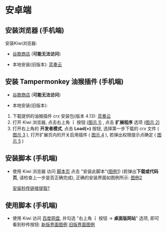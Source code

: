 # 安卓端

## 安装浏览器 (手机端)

安装Kiwi浏览器:

* [谷歌商店](https://play.google.com/store/apps/details?id=com.kiwibrowser.browser) (**可能无法访问**)

* 本地安装(旧版本): [蓝奏云](https://wwe.lanzoui.com/ilaSts35jwh)

## 安装 Tampermonkey 油猴插件 (手机端)

* [谷歌商店](https://chrome.google.com/webstore/detail/tampermonkey/dhdgffkkebhmkfjojejmpbldmpobfkfo) (**可能无法访问**)

* 本地安装(旧版本):

1. 下载提供的油猴插件 crx 安装包(版本 4.13): [蓝奏云](https://wwe.lanzoui.com/iWtyfs3541g)
2. 打开 Kiwi 浏览器, 点击右上角 ┇ 按钮 [(图示 1)](https://pic.rmb.bdstatic.com/bjh/3cae4fb32add8b72e8b560e8f015c941.jpeg) , 点击 **扩展程序**  选项 [(图示 2)](https://pic.rmb.bdstatic.com/bjh/0d2710ac7721100eba72b34d519204ac.jpeg)
3. 打开右上角的 **开发者模式**, 点击 **Load(+)** 按钮, 选择第一步下载的 crx 文件 ( [图示 3](https://pic.rmb.bdstatic.com/bjh/a0d1c2edd2c8dd7bdf7da1c110768262.jpeg) ), 打开扩展页内的开关启用插件 ( [图示 4](https://pic.rmb.bdstatic.com/bjh/a27dc6a338dc75b77571a34a2204d69b.jpeg) ), 若弹出权限提示点确定 ( [图示 5](https://pic.rmb.bdstatic.com/bjh/9ea9dacc5eafb7b0b44b8a9faf9b5215.jpeg) )

## 安装脚本 (手机端)

* 使用 Kiwi 浏览器 访问 [脚本页](https://greasyfork.org/zh-CN/scripts/424574) 点击 "安装此脚本"([图例1](https://pic.rmb.bdstatic.com/bjh/a6f3f140754b8e8bdeaae39992749d1e.png)) (若弹出**下载或代码页**, 请检查上一步是否正确完成), 正确的安装界面如图例所示: [图例2](https://pic.rmb.bdstatic.com/bjh/9d3d54e9dbcdb5ce9db25a9d8ee12dfe.jpeg)
  
  <!-- Greasy Fork 样式安装脚本 -->
  <div id="install-area">
    <a class="install-link" data-script-name="秒传链接提取" data-script-namespace="moe.cangku.mengzonefire" href="https://greasyfork.org/scripts/424574-%E7%A7%92%E4%BC%A0%E9%93%BE%E6%8E%A5%E6%8F%90%E5%8F%96/code/%E7%A7%92%E4%BC%A0%E9%93%BE%E6%8E%A5%E6%8F%90%E5%8F%96.user.js">安装秒传链接提取</a><a class="install-help-link" title="如何安装" rel="nofollow" href="/rapid-upload-userscript-doc/document/Install/About.html">?</a>
  </div>

## 使用脚本 (手机端)

* 使用 Kiwi 访问 [百度网盘](https://pan.baidu.com/), 并勾选 "右上角 ┇ 按钮 -> **桌面版网站**" 选项, 即可看到秒传按钮: [新版界面图例](https://pic.rmb.bdstatic.com/bjh/f0cd38fd5bf474a1ca73afe5ac767ebf.png) [旧版界面图例](https://pic.rmb.bdstatic.com/bjh/1cb5384f4b7cd3fc5a07b42ef45bfe93.png)
